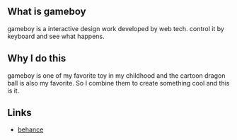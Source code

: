 ## What is gameboy

gameboy is a interactive design work developed by web tech.
control it by keyboard and see what happens.


## Why I do this

gameboy is one of my favorite toy in my childhood and the cartoon dragon ball is also my favorite. So I combine them to create something cool and this is it.


## Links
* [behance](https://www.behance.net/gallery/57473559/gameboy-interaction-design "behance")
